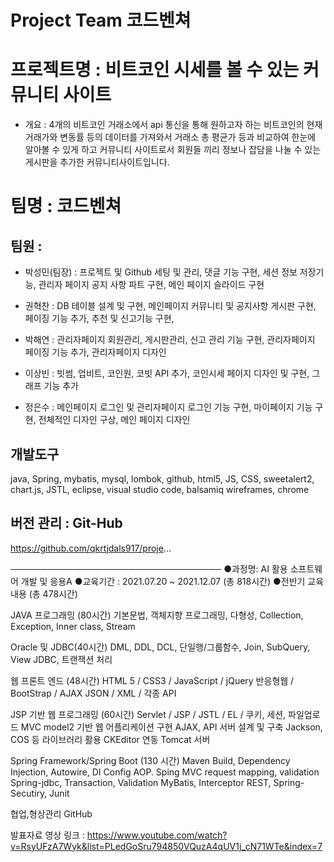 # Project Team 코드벤쳐

# 프로젝트명 : 비트코인 시세를 볼 수 있는 커뮤니티 사이트

- 개요 : 4개의 비트코인 거래소에서 api 통신을 통해 원하고자 하는 비트코인의 현재 거래가와 변동률 등의 데이터를 가져와서 거래소 총 평균가 등과 비교하여 한눈에 알아볼 수 있게 하고 커뮤니티 사이트로서 회원들 끼리 정보나 잡담을 나눌 수 있는 게시판을 추가한 커뮤니티사이트입니다.

# 팀명 : 코드벤쳐

## 팀원 : 
- 박성민(팀장) : 프로젝트 및 Github 세팅 및 관리, 댓글 기능 구현, 세션 정보 저장기능, 관리자 페이지 공지 사항 파트 구현, 메인 페이지 슬라이드 구현 

- 권혁찬 : DB 테이블 설계 및 구현, 메인페이지 커뮤니티 및 공지사항 게시판 구현, 페이징 기능 추가, 추천 및 신고기능 구현, 

- 박해연 : 관리자페이지 회원관리, 게시판관리, 신고 관리 기능 구현, 관리자페이지 페이징 기능 추가, 관리자페이지 디자인 

- 이상빈 : 빗썸, 업비트, 코인원, 코빗 API 추가, 코인시세 페이지 디자인 및 구현, 그래프 기능 추가 

- 정은수 : 메인페이지 로그인 및 관리자페이지 로그인 기능 구현, 마이페이지 기능 구현, 전체적인 디자인 구상, 메인 페이지 디자인



## 개발도구 
java, Spring, mybatis, mysql, lombok, github, html5, JS, CSS, sweetalert2, chart.js, JSTL,
eclipse, visual studio code, balsamiq wireframes, chrome 

## 버전 관리 : Git-Hub
https://github.com/qkrtjdals917/proje...


──────────────────────────────────
●과정명: AI 활용 소프트웨어 개발 및 응용A
●교육기간 : 2021.07.20 ~ 2021.12.07 (총 818시간)
●전반기 교육내용 (총 478시간)

JAVA 프로그래밍 (80시간)
 기본문법, 객체지향 프로그래밍, 다형성, Collection, Exception, Inner class, Stream

Oracle 및 JDBC(40시간)
 DML, DDL, DCL, 단일행/그룹함수, Join, SubQuery, View
 JDBC, 트랜잭션 처리

웹 프론트 엔드  (48시간)
 HTML 5 / CSS3 / JavaScript / jQuery
 반응형웹 / BootStrap / AJAX
 JSON / XML / 각종 API

JSP 기반 웹 프로그래밍 (60시간)
 Servlet / JSP / JSTL / EL / 
 쿠키, 세션, 파일업로드
 MVC model2 기반 웹 어플리케이션 구현
 AJAX, API 서버 설계 및 구축
 Jackson, COS 등 라이브러리 활용
 CKEditor 연동
 Tomcat 서버

Spring Framework/Spring Boot (130 시간)
 Maven Build,
 Dependency Injection, Autowire, DI Config
 AOP. Sping MVC
 request mapping, validation
 Spring-jdbc, Transaction, Validation
 MyBatis, Interceptor
 REST, Spring-Secutiry,
 Junit

협업,형상관리
 GitHub

발표자료 영상 링크 : https://www.youtube.com/watch?v=RsyUFzA7Wyk&list=PLedGoSru794850VQuzA4qUV1j_cN71WTe&index=7
